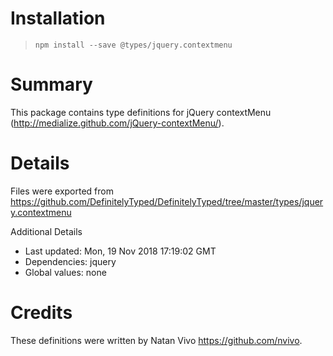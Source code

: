 # Installation
> `npm install --save @types/jquery.contextmenu`

# Summary
This package contains type definitions for jQuery contextMenu (http://medialize.github.com/jQuery-contextMenu/).

# Details
Files were exported from https://github.com/DefinitelyTyped/DefinitelyTyped/tree/master/types/jquery.contextmenu

Additional Details
 * Last updated: Mon, 19 Nov 2018 17:19:02 GMT
 * Dependencies: jquery
 * Global values: none

# Credits
These definitions were written by Natan Vivo <https://github.com/nvivo>.
